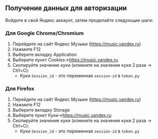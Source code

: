 ## Получение данных для авторизации
Войдите в свой Яндекс аккаунт, затем проделайте следующие шаги:

### Для Google Chrome/Chromium
1. Перейдите на сайт Яндекс Музыки (https://music.yandex.ru) 
2. Нажмите F12
3. Выберите вкладку Application
4. Выберите пункт Cookies->https://music.yandex.ru
5. Скопируйте значение куки (кликните на значение куки 2 раза -> Ctrl+C):
    - Куки `Session_id` - это переменная `session-id` в `token.py`


### Для Firefox
1. Перейдите на сайт Яндекс Музыки (https://music.yandex.ru) 
2. Нажмите F12
3. Выберите вкладку Storage
4. Выберите пункт Куки->https://music.yandex.ru
5. Скопируйте значение куки (кликните на значение куки 2 раза -> Ctrl+C):
    - Куки `Session_id` - это переменная `session-id` в `token.py`


